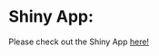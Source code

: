 # Shiny App:

Please check out the Shiny App [here!](https://szhong.shinyapps.io/Kwai_Live_Commerce/)
